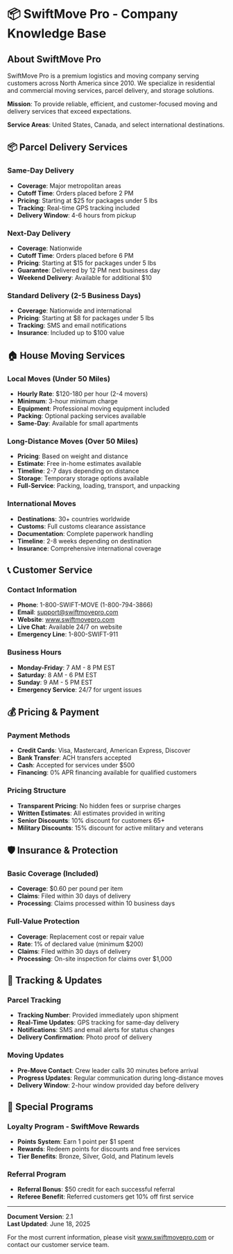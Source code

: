 # 📦 SwiftMove Pro - Company Knowledge Base

## About SwiftMove Pro

SwiftMove Pro is a premium logistics and moving company serving customers across North America since 2010. We specialize in residential and commercial moving services, parcel delivery, and storage solutions.

**Mission**: To provide reliable, efficient, and customer-focused moving and delivery services that exceed expectations.

**Service Areas**: United States, Canada, and select international destinations.

## 📦 Parcel Delivery Services

### Same-Day Delivery
- **Coverage**: Major metropolitan areas
- **Cutoff Time**: Orders placed before 2 PM
- **Pricing**: Starting at $25 for packages under 5 lbs
- **Tracking**: Real-time GPS tracking included
- **Delivery Window**: 4-6 hours from pickup

### Next-Day Delivery
- **Coverage**: Nationwide
- **Cutoff Time**: Orders placed before 6 PM
- **Pricing**: Starting at $15 for packages under 5 lbs
- **Guarantee**: Delivered by 12 PM next business day
- **Weekend Delivery**: Available for additional $10

### Standard Delivery (2-5 Business Days)
- **Coverage**: Nationwide and international
- **Pricing**: Starting at $8 for packages under 5 lbs
- **Tracking**: SMS and email notifications
- **Insurance**: Included up to $100 value

## 🏠 House Moving Services

### Local Moves (Under 50 Miles)
- **Hourly Rate**: $120-180 per hour (2-4 movers)
- **Minimum**: 3-hour minimum charge
- **Equipment**: Professional moving equipment included
- **Packing**: Optional packing services available
- **Same-Day**: Available for small apartments

### Long-Distance Moves (Over 50 Miles)
- **Pricing**: Based on weight and distance
- **Estimate**: Free in-home estimates available
- **Timeline**: 2-7 days depending on distance
- **Storage**: Temporary storage options available
- **Full-Service**: Packing, loading, transport, and unpacking

### International Moves
- **Destinations**: 30+ countries worldwide
- **Customs**: Full customs clearance assistance
- **Documentation**: Complete paperwork handling
- **Timeline**: 2-8 weeks depending on destination
- **Insurance**: Comprehensive international coverage

## 📞 Customer Service

### Contact Information
- **Phone**: 1-800-SWIFT-MOVE (1-800-794-3866)
- **Email**: support@swiftmovepro.com
- **Website**: www.swiftmovepro.com
- **Live Chat**: Available 24/7 on website
- **Emergency Line**: 1-800-SWIFT-911

### Business Hours
- **Monday-Friday**: 7 AM - 8 PM EST
- **Saturday**: 8 AM - 6 PM EST
- **Sunday**: 9 AM - 5 PM EST
- **Emergency Service**: 24/7 for urgent issues

## 💰 Pricing & Payment

### Payment Methods
- **Credit Cards**: Visa, Mastercard, American Express, Discover
- **Bank Transfer**: ACH transfers accepted
- **Cash**: Accepted for services under $500
- **Financing**: 0% APR financing available for qualified customers

### Pricing Structure
- **Transparent Pricing**: No hidden fees or surprise charges
- **Written Estimates**: All estimates provided in writing
- **Senior Discounts**: 10% discount for customers 65+
- **Military Discounts**: 15% discount for active military and veterans

## 🛡️ Insurance & Protection

### Basic Coverage (Included)
- **Coverage**: $0.60 per pound per item
- **Claims**: Filed within 30 days of delivery
- **Processing**: Claims processed within 10 business days

### Full-Value Protection
- **Coverage**: Replacement cost or repair value
- **Rate**: 1% of declared value (minimum $200)
- **Claims**: Filed within 30 days of delivery
- **Processing**: On-site inspection for claims over $1,000

## 🚚 Tracking & Updates

### Parcel Tracking
- **Tracking Number**: Provided immediately upon shipment
- **Real-Time Updates**: GPS tracking for same-day delivery
- **Notifications**: SMS and email alerts for status changes
- **Delivery Confirmation**: Photo proof of delivery

### Moving Updates
- **Pre-Move Contact**: Crew leader calls 30 minutes before arrival
- **Progress Updates**: Regular communication during long-distance moves
- **Delivery Window**: 2-hour window provided day before delivery

## 🌟 Special Programs

### Loyalty Program - SwiftMove Rewards
- **Points System**: Earn 1 point per $1 spent
- **Rewards**: Redeem points for discounts and free services
- **Tier Benefits**: Bronze, Silver, Gold, and Platinum levels

### Referral Program
- **Referral Bonus**: $50 credit for each successful referral
- **Referee Benefit**: Referred customers get 10% off first service

---

**Document Version**: 2.1  
**Last Updated**: June 18, 2025  

For the most current information, please visit www.swiftmovepro.com or contact our customer service team.
